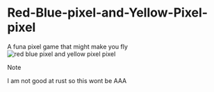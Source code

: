 # Red-Blue-pixel-and-Yellow-Pixel-pixel
A funa pixel game that might make you fly
![red blue pixel and yellow pixel pixel](https://github.com/cash-i1/Red-Blue-pixel-and-Yellow-Pixel-pixel/assets/117874913/393bca5c-41f8-4a14-9b09-f5286598226b)

> [!NOTE]
> I am not good at rust so this wont be AAA

